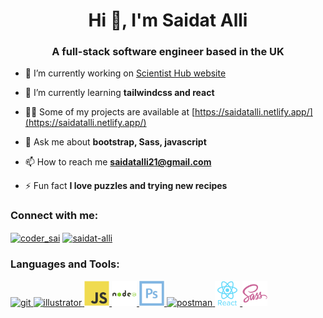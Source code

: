 <!-- ![saidat alli cover picture](https://github.com/saidatalli/saidatalli/blob/main/saidat_alli_software_engineer.gif) -->

<h1 align="center">Hi 👋, I'm Saidat Alli</h1>
<h3 align="center">A full-stack software engineer based in the UK</h3>

- 🔭 I’m currently working on [Scientist Hub website](https://scientisthub.netlify.app/)

- 🌱 I’m currently learning **tailwindcss and react**

- 👨‍💻 Some of my projects are available at [https://saidatalli.netlify.app/](https://saidatalli.netlify.app/)

- 💬 Ask me about **bootstrap, Sass, javascript**

- 📫 How to reach me **saidatalli21@gmail.com**

- ⚡ Fun fact **I love puzzles and trying new recipes**

<h3 align="left">Connect with me:</h3>
<p align="left">
<a href="https://twitter.com/coder_sai" target="blank"><img align="center" src="https://raw.githubusercontent.com/rahuldkjain/github-profile-readme-generator/master/src/images/icons/Social/twitter.svg" alt="coder_sai" height="30" width="40" /></a>
<a href="https://linkedin.com/in/saidat-alli" target="blank"><img align="center" src="https://raw.githubusercontent.com/rahuldkjain/github-profile-readme-generator/master/src/images/icons/Social/linked-in-alt.svg" alt="saidat-alli" height="30" width="40" /></a>
</p>

<h3 align="left">Languages and Tools:</h3>
<p align="left"> <a href="https://www.w3schools.com/css/" target="_blank" rel="noreferrer"> <img src="https://www.vectorlogo.zone/logos/git-scm/git-scm-icon.svg" alt="git" width="40" height="40"/> </a> <a href="https://www.w3.org/html/" target="_blank" rel="noreferrer"> <img src="https://www.vectorlogo.zone/logos/adobe_illustrator/adobe_illustrator-icon.svg" alt="illustrator" width="40" height="40"/> </a> <a href="https://developer.mozilla.org/en-US/docs/Web/JavaScript" target="_blank" rel="noreferrer"> <img src="https://raw.githubusercontent.com/devicons/devicon/master/icons/javascript/javascript-original.svg" alt="javascript" width="40" height="40"/> </a> <a href="https://nodejs.org" target="_blank" rel="noreferrer"> <img src="https://raw.githubusercontent.com/devicons/devicon/master/icons/nodejs/nodejs-original-wordmark.svg" alt="nodejs" width="40" height="40"/> </a> <a href="https://www.photoshop.com/en" target="_blank" rel="noreferrer"> <img src="https://raw.githubusercontent.com/devicons/devicon/master/icons/photoshop/photoshop-line.svg" alt="photoshop" width="40" height="40"/> </a> <a href="https://postman.com" target="_blank" rel="noreferrer"> <img src="https://www.vectorlogo.zone/logos/getpostman/getpostman-icon.svg" alt="postman" width="40" height="40"/> </a> <a href="https://reactjs.org/" target="_blank" rel="noreferrer"> <img src="https://raw.githubusercontent.com/devicons/devicon/master/icons/react/react-original-wordmark.svg" alt="react" width="40" height="40"/> </a> <a href="https://sass-lang.com" target="_blank" rel="noreferrer"> <img src="https://raw.githubusercontent.com/devicons/devicon/master/icons/sass/sass-original.svg" alt="sass" width="40" height="40"/> </a> </p>
